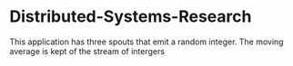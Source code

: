# Distributed-Systems-Research

This application has three spouts that emit a random integer. The moving average is kept of the stream of intergers 
